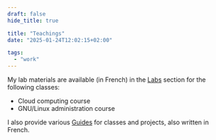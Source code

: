 ```yaml
---
draft: false
hide_title: true

title: "Teachings"
date: "2025-01-24T12:02:15+02:00"

tags:
  - "work"
---
```


My lab materials are available (in French) in the [Labs](/labs/) section for the following classes:

- Cloud computing course
- GNU/Linux administration course

I also provide various [Guides](/guides/) for classes and projects, also written in French.
